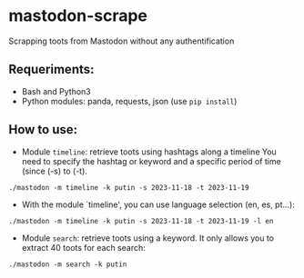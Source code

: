 # mastodon-scrape

Scrapping toots from Mastodon without any authentification


## Requeriments:
* Bash and Python3
* Python modules: panda, requests, json (use `pip install`) 

## How to use:

* Module `timeline`: retrieve toots using hashtags along a timeline You need to specify the hashtag or keyword and a specific period of time (since (-s)  to (-t).

```./mastodon -m timeline -k putin -s 2023-11-18 -t 2023-11-19```

*  With the module `timeline', you can use language selection (en, es, pt...):

```./mastodon -m timeline -k putin -s 2023-11-18 -t 2023-11-19 -l en```

* Module `search`: retrieve toots using a keyword. It only allows you to extract 40 toots for each search:

```./mastodon -m search -k putin```

